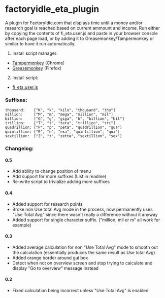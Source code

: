 # factoryidle_eta_plugin
A plugin for FactoryIdle.com that displays time until a money and/or research goal is reached based on current ammount and income.
Run either by copying the contents of fi_eta.user.js and paste in your browser console after each page load, or by adding it to Greasemonkey/Tampermonkey or similar to have it run automatically.

1. Install script manager:
 - [Tampermonkey](https://tampermonkey.net/) (Chrome)
 - [Greasemonkey](https://addons.mozilla.org/en-US/firefox/addon/greasemonkey/) (Firefox)
2. Install script:
 - [fi_eta.user.js](https://github.com/Forecaster/factoryidle_eta_plugin/raw/master/fi_eta.user.js)
 
### Suffixes:
```
thousand:    ["K", "k", "kilo", "thousand", "tho"]
million:     ["M", "m", "mega", "million", "mil"]
billion:     ["G", "g", "giga", "b", "billion", "bil"]
trillion:    ["T", "t", "tera", "trillion", "tri"]
quadrillion: ["P", "p", "peta", "quadrillion", "qua"]
quintillion: ["E", "e", "exa", "quintillion", "qui"]
sextillion:  ["Z", "z", "zetta", "sextillion", "sex"]
```

### Changelog:

#### 0.5
 - Add ability to change position of menu
 - Add support for more suffixes (List in readme)
 - Re-write script to trivialize adding more suffixes

#### 0.4
 - Added support for research points
 - Broke non Use total Avg mode in the process, now permanently uses "Use Total Avg" since there wasn't really a difference without it anyway
 - Added support for single character suffix. ("million, mil or m" all work for example)
 
#### 0.3
 - Added average calculation for non "Use Total Avg" mode to smooth out the calculation (essentially produces the same result as Use total Avg)
 - Added orange border around gui box
 - Detect when not on overview screen and stop trying to calculate and display "Go to overview" message instead
 
#### 0.2
 - Fixed calculation being incorrect unless "Use Total Avg" is enabled
